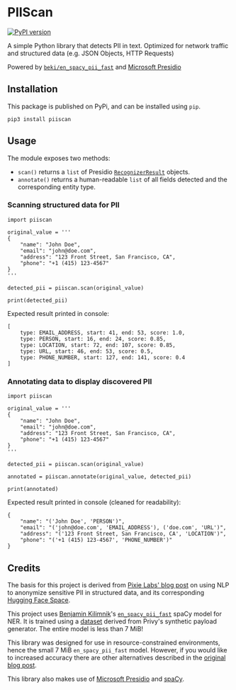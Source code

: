 # PIIScan

[![PyPI version](https://badge.fury.io/py/piiscan.svg)](https://badge.fury.io/py/piiscan)

A simple Python library that detects PII in text. Optimized for network traffic and structured data (e.g. JSON Objects, HTTP Requests)

Powered by [`beki/en_spacy_pii_fast`](https://huggingface.co/beki/en_spacy_pii_fast) and [Microsoft Presidio](https://microsoft.github.io/presidio/)

## Installation

This package is published on PyPi, and can be installed using `pip`.

```
pip3 install piiscan
```

## Usage

The module exposes two methods:
- `scan()` returns a `list` of Presidio [`RecognizerResult`](https://microsoft.github.io/presidio/api/analyzer_python/#presidio_analyzer.RecognizerResult) objects.
- `annotate()` returns a human-readable `list` of all fields detected and the corresponding entity type.

### Scanning structured data for PII

```
import piiscan

original_value = '''
{
    "name": "John Doe",
    "email": "john@doe.com",
    "address": "123 Front Street, San Francisco, CA",
    "phone": "+1 (415) 123-4567"
}
'''

detected_pii = piiscan.scan(original_value)

print(detected_pii)

```

Expected result printed in console:

```
[
    type: EMAIL_ADDRESS, start: 41, end: 53, score: 1.0, 
    type: PERSON, start: 16, end: 24, score: 0.85, 
    type: LOCATION, start: 72, end: 107, score: 0.85, 
    type: URL, start: 46, end: 53, score: 0.5, 
    type: PHONE_NUMBER, start: 127, end: 141, score: 0.4
]
```

### Annotating data to display discovered PII

```
import piiscan

original_value = '''
{
    "name": "John Doe",
    "email": "john@doe.com",
    "address": "123 Front Street, San Francisco, CA",
    "phone": "+1 (415) 123-4567"
}
'''

detected_pii = piiscan.scan(original_value)

annotated = piiscan.annotate(original_value, detected_pii)

print(annotated)

```

Expected result printed in console (cleaned for readability):

```
{  
    "name": "('John Doe', 'PERSON')",  
    "email": "('john@doe.com', 'EMAIL_ADDRESS'), ('doe.com', 'URL')",   
    "address": "('123 Front Street, San Francisco, CA', 'LOCATION')", 
    "phone": "('+1 (415) 123-4567', 'PHONE_NUMBER')"
}
```

## Credits

The basis for this project is derived from [Pixie Labs' blog post](https://blog.px.dev/detect-pii/) on using NLP to anonymize sensitive PII in structured data, and its corresponding [Hugging Face Space](https://huggingface.co/spaces/beki/pii-anonymizer).

This project uses [Benjamin Kilimnik](https://kilimnik.org/)'s [`en_spacy_pii_fast`](https://huggingface.co/beki/en_spacy_pii_fast) spaCy model for NER. It is trained using a [dataset](https://huggingface.co/datasets/beki/privy) derived from Privy's synthetic payload generator. The entire model is less than 7 MiB!

This library was designed for use in resource-constrained environments, hence the small 7 MiB `en_spacy_pii_fast` model. However, if you would like to increased accuracy there are other alternatives described in the [original blog post](https://blog.px.dev/detect-pii/).

This library also makes use of [Microsoft Presidio](https://microsoft.github.io/presidio/) and [spaCy](https://spacy.io/).

